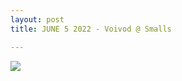 ```yaml
---
layout: post
title: JUNE 5 2022 - Voivod @ Smalls

---
```

![](/detroitdiy/uploads/https-__cdn-evbuc-com_images_258617789_143477229090_1_original.jpg)